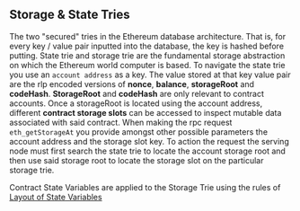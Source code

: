 ## Storage & State Tries

The two "secured" tries in the Ethereum database architecture. That is, for every key / value pair inputted into the database, the key is hashed before putting. State trie and storage trie are the fundamental storage abstraction on which the Ethereum world computer is based. To navigate the state trie you use an `account address` as a key. The value stored at that key value pair are the rlp encoded versions of **nonce**, **balance**, **storageRoot** and **codeHash**. **StorageRoot** and **codeHash** are only relevant to contract accounts. Once a storageRoot is located using the account address, different **contract storage slots** can be accessed to inspect mutable data associated with said contract. When making the rpc request `eth_getStorageAt` you provide amongst other possible parameters the account address and the storage slot key. To action the request the serving node must first search the state trie to locate the account storage root and then use said storage root to locate the storage slot on the particular storage trie.

Contract State Variables are applied to the Storage Trie using the rules of [Layout of State Variables](https://docs.soliditylang.org/en/v0.8.11/internals/layout_in_storage.html)
